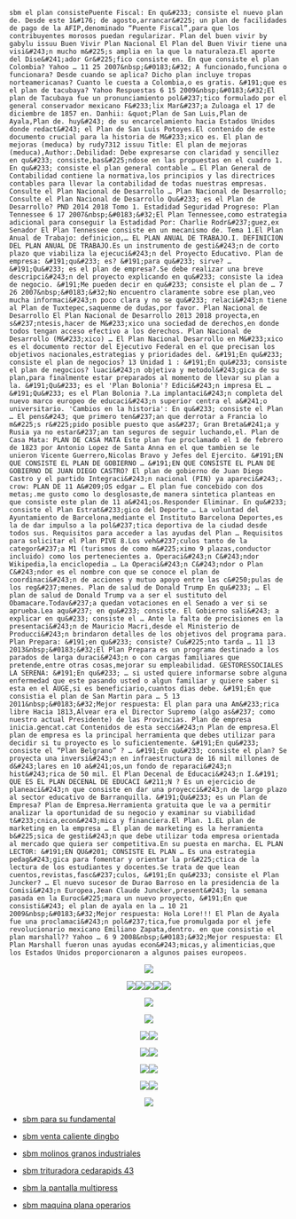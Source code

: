 
```
sbm el plan consistePuente Fiscal: En qu&#233; consiste el nuevo plan de. Desde este 1&#176; de agosto,arrancar&#225; un plan de facilidades de pago de la AFIP,denominado “Puente Fiscal”,para que los contribuyentes morosos puedan regularizar. Plan del buen vivir by gabylu issuu Buen Vivir Plan Nacional El Plan del Buen Vivir tiene una visi&#243;n mucho m&#225;s amplia en la que la naturaleza.El aporte del Dise&#241;ador Gr&#225;fico consiste en. En que consiste el plan Colombia? Yahoo … 11 25 2007&nbsp;&#0183;&#32; A funcionado,funciona o funcionara? Desde cuando se aplica? Dicho plan incluye tropas norteamericanas? Cuanto le cuesta a Colombia,o es gratis. &#191;que es el plan de tacubaya? Yahoo Respuestas 6 15 2009&nbsp;&#0183;&#32;El plan de Tacubaya fue un pronunciamiento pol&#237;tico formulado por el general conservador mexicano F&#233;lix Mar&#237;a Zuloaga el 17 de diciembre de 1857 en. Danhii: &quot;Plan de San Luis,Plan de Ayala,Plan de. huy&#243; de su encarcelamiento hacia Estados Unidos donde redact&#243; el Plan de San Luis Potoyes.El contenido de este documento crucial para la historia de M&#233;xico es. El plan de mejoras (meduca) by rudy7312 issuu Title: El plan de mejoras (meduca),Author:.Debilidad: Debe expresarse con claridad y sencillez en qu&#233; consiste,bas&#225;ndose en las propuestas en el cuadro 1. En qu&#233; consiste el plan general contable … El Plan General de Contabilidad contiene la normativa,los principios y las directrices contables para llevar la contabilidad de todas nuestras empresas. Consulte el Plan Nacional de Desarrollo … Plan Nacional de Desarrollo; Consulte el Plan Nacional de Desarrollo Qu&#233; es el Plan de Desarrollo? PND 2014 2018 Tomo 1. Estadidad Seguridad Progreso: Plan Tennessee 6 17 2007&nbsp;&#0183;&#32;El Plan Tennessee,como estrategia adicional para conseguir la Estadidad Por: Charlie Rodr&#237;guez,ex Senador El Plan Tennessee consiste en un mecanismo de. Tema 1.El Plan Anual de Trabajo: definicion,… EL PLAN ANUAL DE TRABAJO.I. DEFINICION DEL PLAN ANUAL DE TRABAJO.Es un instrumento de gesti&#243;n de corto plazo que viabiliza la ejecuci&#243;n del Proyecto Educativo. Plan de empresa: &#191;qu&#233; es? &#191;para qu&#233; sirve? … &#191;Qu&#233; es el plan de empresa?.Se debe realizar una breve descripci&#243;n del proyecto explicando en qu&#233; consiste la idea de negocio. &#191;Me pueden decir en qu&#233; consiste el plan de … 7 26 2007&nbsp;&#0183;&#32;No encuentro claramente sobre ese plan,veo mucha informaci&#243;n poco clara y no se qu&#233; relaci&#243;n tiene al Plan de Tuxtepec,saquenme de dudas,por favor. Plan Nacional de Desarrollo El Plan Nacional de Desarrollo 2013 2018 proyecta,en s&#237;ntesis,hacer de M&#233;xico una sociedad de derechos,en donde todos tengan acceso efectivo a los derechos. Plan Nacional de Desarrollo (M&#233;xico) … El Plan Nacional Desarrollo en M&#233;xico es el documento rector del Ejecutivo Federal en el que precisan los objetivos nacionales,estrategias y prioridades del. &#191;En qu&#233; consiste el plan de negocios? 13 Unidad 1 : &#191;En qu&#233; consiste el plan de negocios? luaci&#243;n objetiva y metodol&#243;gica de su plan,para finalmente estar preparados al momento de llevar su plan a la. &#191;Qu&#233; es el 'Plan Bolonia'? Edici&#243;n impresa EL … &#191;Qu&#233; es el Plan Bolonia ?.La implantaci&#243;n completa del nuevo marco europeo de educaci&#243;n superior centra el a&#241;o universitario. 'Cambios en la historia': En qu&#233; consiste el Plan … El pens&#243; que primero ten&#237;an que derrotar a Francia lo m&#225;s r&#225;pido posible puesto que as&#237; Gran Breta&#241;a y Rusia ya no estar&#237;an tan seguros de seguir luchando,el. Plan de Casa Mata: PLAN DE CASA MATA Este plan fue proclamado el 1 de febrero de 1823 por Antonio Lopez de Santa Anna en el que tambien se le unieron Vicente Guerrero,Nicolas Bravo y Jefes del Ejercito. &#191;EN QUE CONSISTE EL PLAN DE GOBIERNO … &#191;EN QUE CONSISTE EL PLAN DE GOBIERNO DE JUAN DIEGO CASTRO? El plan de gobierno de Juan Diego Castro y el partido Integraci&#243;n nacional (PIN) ya apareci&#243;. crow: PLAN DE 11 A&#209;OS edgar … El plan fue concebido con dos metas;.me gusto como lo desglosaste,de manera sintetica planteas en que consiste este plan de 11 a&#241;os.Responder Eliminar. En qu&#233; consiste el Plan Estrat&#233;gico del Deporte … La voluntad del Ayuntamiento de Barcelona,mediante el Instituto Barcelona Deportes,es la de dar impulso a la pol&#237;tica deportiva de la ciudad desde todos sus. Requisitos para acceder a las ayudas del Plan … Requisitos para solicitar el Plan PIVE 8.Los veh&#237;culos tanto de la categor&#237;a M1 (turismos de como m&#225;ximo 9 plazas,conductor incluido) como los pertenecientes a. Operaci&#243;n C&#243;ndor Wikipedia,la enciclopedia … La Operaci&#243;n C&#243;ndor o Plan C&#243;ndor es el nombre con que se conoce el plan de coordinaci&#243;n de acciones y mutuo apoyo entre las c&#250;pulas de los reg&#237;menes. Plan de salud de Donald Trump En qu&#233; … El plan de salud de Donald Trump va a ser el sustituto del Obamacare.Todav&#237;a quedan votaciones en el Senado a ver si se aprueba.Lea aqu&#237; en qu&#233; consiste. El Gobierno sali&#243; a explicar en qu&#233; consiste el … Ante la falta de precisiones en la presentaci&#243;n de Mauricio Macri,desde el Ministerio de Producci&#243;n brindaron detalles de los objetivos del programa para. Plan Prepara: &#191;en qu&#233; consiste? Cu&#225;nto tarda … 11 13 2013&nbsp;&#0183;&#32;El Plan Prepara es un programa destinado a los parados de larga duraci&#243;n o con cargas familiares que pretende,entre otras cosas,mejorar su empleabilidad. GESTORESSOCIALES LA SERENA: &#191;En qu&#233; … si usted quiere informarse sobre alguna enfermedad que este pasando usted o algun familiar y quiere saber si esta en el AUGE,si es beneficiario,cuantos dias debe. &#191;En que consistia el plan de San Martin para … 5 13 2011&nbsp;&#0183;&#32;Mejor respuesta: El plan para una Am&#233;rica libre Hacia 1813,Alvear era el Director Supremo (algo as&#237; como nuestro actual Presidente) de las Provincias. Plan de empresa inicia.gencat.cat Contenidos de esta secci&#243;n Plan de empresa.El plan de empresa es la principal herramienta que debes utilizar para decidir si tu proyecto es lo suficientemente. &#191;En qu&#233; consiste el “Plan Belgrano” ? … &#191;En qu&#233; consiste el plan? Se proyecta una inversi&#243;n en infraestructura de 16 mil millones de d&#243;lares en 10 a&#241;os,un fondo de reparaci&#243;n hist&#243;rica de 50 mil. El Plan Decenal de Educaci&#243;n I.&#191; QUE ES EL PLAN DECENAL DE EDUCACI &#211;N ? Es un ejercicio de planeaci&#243;n que consiste en dar una proyecci&#243;n de largo plazo al sector educativo de Barranquilla. &#191;Qu&#233; es un Plan de Empresa? Plan de Empresa.Herramienta gratuita que le va a permitir analizar la oportunidad de su negocio y examinar su viabilidad t&#233;cnica,econ&#243;mica y financiera.El Plan. 1.EL plan de marketing en la empresa … El plan de marketing es la herramienta b&#225;sica de gesti&#243;n que debe utilizar toda empresa orientada al mercado que quiera ser competitiva.En su puesta en marcha. EL PLAN LECTOR: &#191;EN QU&#201; CONSISTE EL PLAN … Es una estrategia pedag&#243;gica para fomentar y orientar la pr&#225;ctica de la lectura de los estudiantes y docentes.Se trata de que lean cuentos,revistas,fasc&#237;culos, &#191;En qu&#233; consiste el Plan Juncker? … El nuevo sucesor de Durao Barroso en la presidencia de la Comisi&#243;n Europea,Jean Claude Juncker,present&#243; la semana pasada en la Euroc&#225;mara un nuevo proyecto, &#191;En que consisti&#243; el plan de ayala en la … 10 21 2009&nbsp;&#0183;&#32;Mejor respuesta: Hola Lore!!! El Plan de Ayala fue una proclamaci&#243;n pol&#237;tica,fue promulgada por el jefe revolucionario mexicano Emiliano Zapata,dentro. en que consistio el plan marshall?? Yahoo … 6 9 2008&nbsp;&#0183;&#32;Mejor respuesta: El Plan Marshall fueron unas ayudas econ&#243;micas,y alimenticias,que los Estados Unidos proporcionaron a algunos paises europeos. 
```

<div align="center">

<a href="https://es-crusher.shibang-china.com/github&k=sbm+el+plan+consiste"><img src="https://static.shibang-china.com/es/crusher/logo.jpg"></a>

<a href="https://es-crusher.shibang-china.com/github&k=sbm+el+plan+consiste"><img src="https://static.shibang-china.com/es/crusher/index.jpg"></a><a href="https://es-crusher.shibang-china.com/material.htmlgithub&k=sbm+el+plan+consiste"><img src="https://static.shibang-china.com/es/crusher/material.jpg"></a><a href="https://es-crusher.shibang-china.com/application.htmlgithub&k=sbm+el+plan+consiste"><img src="https://static.shibang-china.com/es/crusher/application.jpg"></a><a href="https://es-crusher.shibang-china.com/aboutus.htmlgithub&k=sbm+el+plan+consiste"><img src="https://static.shibang-china.com/es/crusher/aboutus.jpg"></a><a href="https://es-crusher.shibang-china.com/contact.htmlgithub&k=sbm+el+plan+consiste"><img src="https://static.shibang-china.com/es/crusher/contact.jpg"></a>

<a href="https://es-crusher.shibang-china.com/github&k=sbm+el+plan+consiste"><img src="https://static.shibang-china.com/es/crusher/banner.jpg"></a>

<a href="https://swt.shibang-china.com/github&k=sbm+el+plan+consiste"><img src="https://static.shibang-china.com/es/crusher/text.jpg"></a>

<a href="https://swt.shibang-china.com/github&k=sbm+el+plan+consiste"><img src="https://static.shibang-china.com/es/crusher/chat.jpg"></a><a href="https://es-crusher.shibang-china.com/contact.htmlgithub&k=sbm+el+plan+consiste"><img src="https://static.shibang-china.com/es/crusher/message.jpg"></a>

<a href="https://es-crusher.shibang-china.com/products/pe.htmlgithub&k=sbm+el+plan+consiste"><img src="https://static.shibang-china.com/es/crusher/pe.jpg"></a><a href="https://es-crusher.shibang-china.com/products/pf.htmlgithub&k=sbm+el+plan+consiste"><img src="https://static.shibang-china.com/es/crusher/pf.jpg"></a>

<a href="https://es-crusher.shibang-china.com/products/hpt.htmlgithub&k=sbm+el+plan+consiste"><img src="https://static.shibang-china.com/es/crusher/hpt.jpg"></a><a href="https://es-crusher.shibang-china.com/products/vsi.htmlgithub&k=sbm+el+plan+consiste"><img src="https://static.shibang-china.com/es/crusher/vsi.jpg"></a>

<a href="https://es-crusher.shibang-china.com/products/klv.htmlgithub&k=sbm+el+plan+consiste"><img src="https://static.shibang-china.com/es/crusher/klv.jpg"></a><a href="https://es-crusher.shibang-china.com/products/portable.htmlgithub&k=sbm+el+plan+consiste"><img src="https://static.shibang-china.com/es/crusher/portable.jpg"></a>

<a href="https://swt.shibang-china.com/github&k=sbm+el+plan+consiste"><img src="https://static.shibang-china.com/es/crusher/case.jpg"></a>

</div>


* [sbm para su fundamental](sbm%20para%20su%20fundamental.md)

* [sbm venta caliente dingbo](sbm%20venta%20caliente%20dingbo.md)

* [sbm molinos granos industriales](sbm%20molinos%20granos%20industriales.md)

* [sbm trituradora cedarapids 43](sbm%20trituradora%20cedarapids%2043.md)

* [sbm la pantalla multipress](sbm%20la%20pantalla%20multipress.md)

* [sbm maquina plana operarios](sbm%20maquina%20plana%20operarios.md)